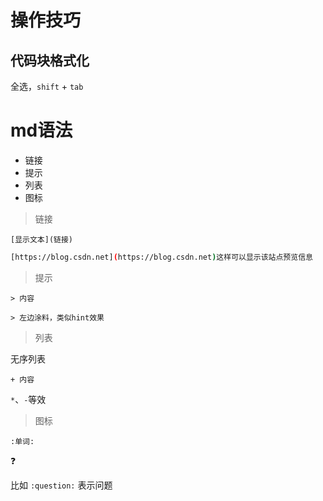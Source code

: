 # 操作技巧

## 代码块格式化

全选，`shift` + `tab`

# md语法

- 链接
- 提示
- 列表
- 图标

> 链接 

`[显示文本](链接)`

```bash
[https://blog.csdn.net](https://blog.csdn.net)这样可以显示该站点预览信息
```

> 提示

`> 内容 `

```
> 左边涂料，类似hint效果
```

> 列表

无序列表

`+ 内容 `

`*`、`-`等效

> 图标

```
:单词:
```

:question:

比如 `:question:` 表示问题